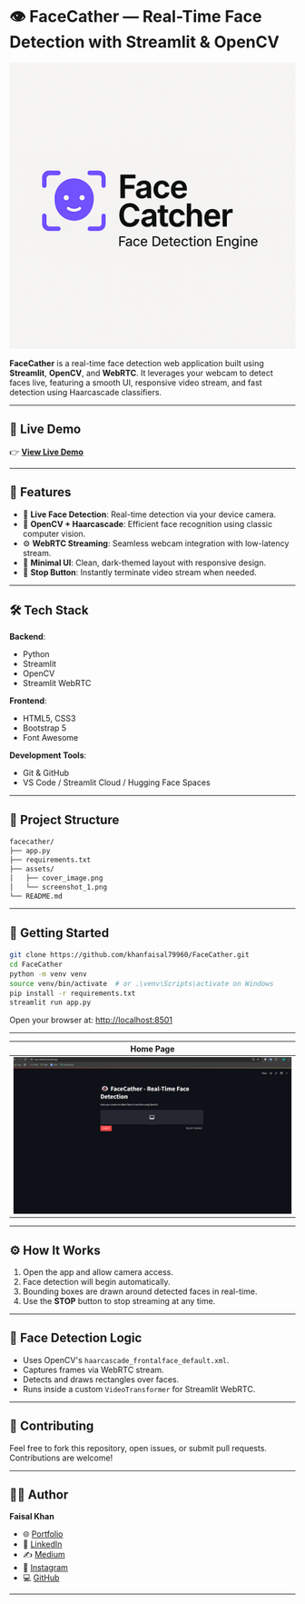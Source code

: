 
# 👁️ FaceCather — Real-Time Face Detection with Streamlit & OpenCV

![Banner](./assets/cover_image.png)

**FaceCather** is a real-time face detection web application built using **Streamlit**, **OpenCV**, and **WebRTC**. It leverages your webcam to detect faces live, featuring a smooth UI, responsive video stream, and fast detection using Haarcascade classifiers.

---

## 🚀 Live Demo

👉 [**View Live Demo**](https://face-catcher.streamlit.app/)

---

## 🌟 Features

- 📸 **Live Face Detection**: Real-time detection via your device camera.
- 🧠 **OpenCV + Haarcascade**: Efficient face recognition using classic computer vision.
- ⚙️ **WebRTC Streaming**: Seamless webcam integration with low-latency stream.
- 🎨 **Minimal UI**: Clean, dark-themed layout with responsive design.
- 🛑 **Stop Button**: Instantly terminate video stream when needed.

---

## 🛠️ Tech Stack

**Backend**:
- Python
- Streamlit
- OpenCV
- Streamlit WebRTC

**Frontend**:
- HTML5, CSS3
- Bootstrap 5
- Font Awesome

**Development Tools**:
- Git & GitHub
- VS Code / Streamlit Cloud / Hugging Face Spaces

---

## 📁 Project Structure

```
facecather/
├── app.py
├── requirements.txt
├── assets/
│   ├── cover_image.png
│   └── screenshot_1.png
└── README.md
```

---

## 🚀 Getting Started

```bash
git clone https://github.com/khanfaisal79960/FaceCather.git
cd FaceCather
python -m venv venv
source venv/bin/activate  # or .\venv\Scripts\activate on Windows
pip install -r requirements.txt
streamlit run app.py
```

Open your browser at: [http://localhost:8501](http://localhost:8501)

---

| Home Page |
|-----------|
| ![Screenshot](assets/screenshot_1.png) |

---

## ⚙️ How It Works

1. Open the app and allow camera access.
2. Face detection will begin automatically.
3. Bounding boxes are drawn around detected faces in real-time.
4. Use the **STOP** button to stop streaming at any time.

---

## 🧠 Face Detection Logic

- Uses OpenCV's `haarcascade_frontalface_default.xml`.
- Captures frames via WebRTC stream.
- Detects and draws rectangles over faces.
- Runs inside a custom `VideoTransformer` for Streamlit WebRTC.

---

## 🤝 Contributing

Feel free to fork this repository, open issues, or submit pull requests. Contributions are welcome!

---

## 🙋‍♂️ Author

**Faisal Khan**  
- 🌐 [Portfolio](https://khanfaisal.netlify.app)  
- 💼 [LinkedIn](https://www.linkedin.com/in/khanfaisal79960)  
- ✍️ [Medium](https://medium.com/@khanfaisal79960)  
- 📸 [Instagram](https://instagram.com/mr._perfect_1004)  
- 💻 [GitHub](https://github.com/khanfaisal79960)  

---
